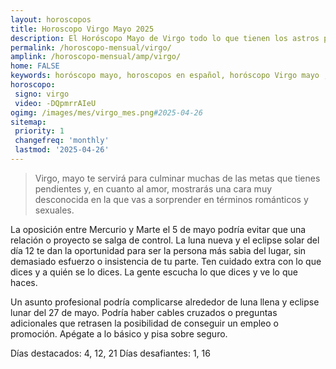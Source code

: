 ```yaml
---
layout: horoscopos
title: Horoscopo Virgo Mayo 2025
description: El Horóscopo Mayo de Virgo todo lo que tienen los astros preparados para este mes, amor, trabajo, familia. Todo sobre astrologia, tarot, predicciones. Horoscopo gratis en español, predicciones y astrología.
permalink: /horoscopo-mensual/virgo/
amplink: /horoscopo-mensual/amp/virgo/
home: FALSE
keywords: horóscopo mayo, horoscopos en español, horóscopo Virgo mayo , horóscopo esperanza gracia, horoscop, horóscopos gratis, horoscopo Virgo, Tarot, Astrologia, Zodíaco, Virgo, horoscopo gratis, horoscopo del mes 
horoscopo:
 signo: virgo
 video: -DQpmrrAIeU
ogimg: /images/mes/virgo_mes.png#2025-04-26
sitemap:
 priority: 1
 changefreq: 'monthly'
 lastmod: '2025-04-26'
---
```



 > Virgo, mayo te servirá para culminar muchas de las metas que tienes pendientes y, en cuanto al amor, mostrarás una cara muy desconocida en la que vas a sorprender en términos románticos y sexuales.



La oposición entre Mercurio y Marte el 5 de mayo podría evitar que una relación o proyecto se salga de control. La luna nueva y el eclipse solar del día 12 te dan la oportunidad para ser la persona más sabia del lugar, sin demasiado esfuerzo o insistencia de tu parte. Ten cuidado extra con lo que dices y a quién se lo dices. La gente escucha lo que dices y ve lo que haces. 

Un asunto profesional podría complicarse alrededor de luna llena y eclipse lunar del 27 de mayo. Podría haber cables cruzados o preguntas adicionales que retrasen la posibilidad de conseguir un empleo o promoción. Apégate a lo básico y pisa sobre seguro. 

Días destacados: 4, 12, 21
Días desafiantes: 1, 16</div>